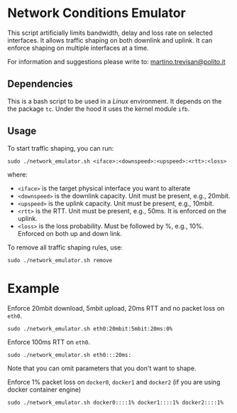 # Network Conditions Emulator

This script artificially limits bandwidth, delay and loss rate on selected interfaces.
It allows traffic shaping on both downlink and uplink. It can enforce shaping on multiple interfaces at a time.

For information and suggestions please write to: martino.trevisan@polito.it

## Dependencies

This is a bash script to be used in a *Linux* environment.
It depends on the the package `tc`. Under the hood it uses the kernel module `ifb`.

## Usage

To start traffic shaping, you can run:
```
sudo ./network_emulator.sh <iface>:<downspeed>:<upspeed>:<rtt>:<loss>
```
where:
*  `<iface>` is the target physical interface you want to alterate
*  `<downspeed>` is the downlink capacity. Unit must be present, e.g., 20mbit.
*  `<upspeed>` is the uplink capacity. Unit must be present, e.g., 10mbit.
*  `<rtt>` is the RTT. Unit must be present, e.g., 50ms. It is enforced on the uplink.
*  `<loss>` is the loss probability. Must be followed by %, e.g., 10%. Enforced on both up and down link.

To remove all traffic shaping rules, use:
```
sudo ./network_emulator.sh remove
```

# Example

Enforce 20mbit download, 5mbit upload, 20ms RTT and no packet loss on `eth0`.
```
sudo ./network_emulator.sh eth0:20mbit:5mbit:20ms:0%
```

Enforce 100ms RTT on `eth0`.
```
sudo ./network_emulator.sh eth0:::20ms:
```
Note that you can omit parameters that you don't want to shape.


Enforce 1% packet loss on `docker0`, `docker1` and `docker2` (if you are using docker container engine)

```
sudo ./network_emulator.sh docker0::::1% docker1::::1% docker2::::1%
```


